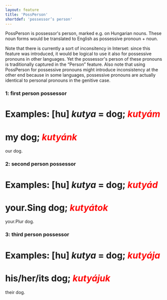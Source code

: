 ```yaml
---
layout: feature
title: 'PossPerson'
shortdef: 'possessor’s person'
---
```


PossPerson
is possessor's person, marked e.g. on Hungarian nouns. These noun
forms would be translated to English as possessive pronoun + noun.

Note
that there is currently a sort of inconsitency in Interset: since
this feature was introduced, it would be logical to use it also for
possessive pronouns in other languages. Yet the possessor's person of
these pronouns is traditionally captured in the &ldquo;Person&rdquo;
feature. Also note that using PossPerson for possessive pronouns
might introduce inconsistency at the other end because in some
languages, possessive pronouns are actually identical to personal
pronouns in the genitive case.

### 1: first person possessor

Examples:
[hu]
<I>kutya</I>
= dog;
<span style='color: red'><I>kutyám</I></span>
=
my dog;
<span style='color: red'><I>kutyá</I></span><span style='color: red'><I>nk</I></span>
=
our dog.

### 2: second person possessor

Examples:
[hu]
<I>kutya</I>
= dog;
<span style='color: red'><I>kutyá</I></span><span style='color: red'><I>d</I></span>
=
your.Sing dog;
<span style='color: red'><I>kutyá</I></span><span style='color: red'><I>tok</I></span>
=
your.Plur dog.

### 3: third person possessor

Examples:
[hu]
<I>kutya</I>
= dog;
<span style='color: red'><I>kutyá</I></span><span style='color: red'><I>ja</I></span>
=
his/her/its dog;
<span style='color: red'><I>kutyá</I></span><span style='color: red'><I>juk</I></span>
=
their dog.
<!-- Interlanguage links updated Út zář 29 20:23:11 CEST 2020 -->
